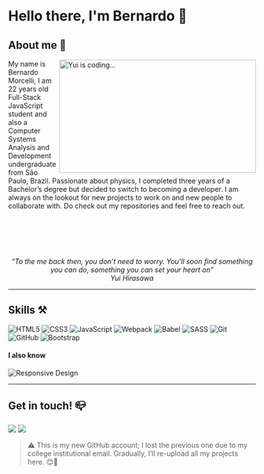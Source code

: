 # Hello there, I'm Bernardo 👺

## About me 📝

<div>
  <img src="https://github.com/user-attachments/assets/3124b6a1-9fbd-4db0-b409-f598394360b6" align="right" title="Yui is coding..." width="400" height="230"></img>
  <p align="left">My name is Bernardo Morcelli, I am 22 years old Full-Stack JavaScript student and also a Computer Systems Analysis and Development undergraduate from São Paulo, Brazil. Passionate about physics, I completed three years of a Bachelor’s degree but decided to switch to becoming a developer.
  I am always on the lookout for new projects to work on and new people to collaborate with. Do check out my repositories and feel free to reach out.
  </p>
</div>
<br>
<br>
<br>
<br>

<p align="center">
  <i>“To the me back then, you don’t need to worry. You’ll soon find something you can do, something you can set your heart on” </i>
  <br>
  <i>Yui Hirasawa</i>
</p>
<hr>

## Skills ⚒

![HTML5](https://img.shields.io/badge/html5-%23E34F26.svg?style=for-the-badge&logo=html5&logoColor=white)
![CSS3](https://img.shields.io/badge/css3-%231572B6.svg?style=for-the-badge&logo=css3&logoColor=white)
![JavaScript](https://img.shields.io/badge/javascript-%23323330.svg?style=for-the-badge&logo=javascript&logoColor=%23F7DF1E)
![Webpack](https://img.shields.io/badge/webpack-%238DD6F9.svg?style=for-the-badge&logo=webpack&logoColor=black)
![Babel](https://img.shields.io/badge/Babel-F9DC3e?style=for-the-badge&logo=babel&logoColor=black)
![SASS](https://img.shields.io/badge/SASS-hotpink.svg?style=for-the-badge&logo=SASS&logoColor=white)
![Git](https://img.shields.io/badge/git-%23F05033.svg?style=for-the-badge&logo=git&logoColor=white)
![GitHub](https://img.shields.io/badge/github-%23121011.svg?style=for-the-badge&logo=github&logoColor=white)
![Bootstrap](https://img.shields.io/badge/bootstrap-%238511FA.svg?style=for-the-badge&logo=bootstrap&logoColor=white)

#### I also know
![Responsive Design](https://img.shields.io/badge/Responsive_Design-20B2AA?style=for-the-badge)

<hr>

## Get in touch! 📪

<a target="_blank" href="mailto:bernardolmc@gmail.com"><img src="https://img.shields.io/badge/bernardolmc%40gmail.com-D14836?style=for-the-badge&logo=gmail&logoColor=white"></a>
<a href="https://www.linkedin.com/in/bernardo-morcelli/" target="_blank"><img src="https://img.shields.io/badge/linkedin-%230077B5.svg?style=for-the-badge&logo=linkedin&logoColor=white"></a>

> ⚠ This is my new GitHub account; I lost the previous one due to my college institutional email. Gradually, I’ll re-upload all my projects here. 😊🚀
